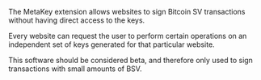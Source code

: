 The MetaKey extension allows websites to sign Bitcoin SV transactions without having direct access to the keys.

Every website can request the user to perform certain operations on an independent set of keys generated for that particular website.

This software should be considered beta, and therefore only used to sign transactions with small amounts of BSV.

